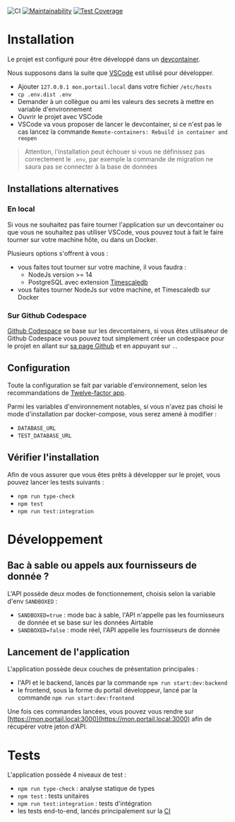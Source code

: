 ![CI](https://github.com/betagouv/api-particulier-monolith/actions/workflows/test.yml/badge.svg)
[![Maintainability](https://api.codeclimate.com/v1/badges/3df2ced309795305856f/maintainability)](https://codeclimate.com/github/betagouv/api-particulier-monolith/maintainability)
[![Test Coverage](https://api.codeclimate.com/v1/badges/3df2ced309795305856f/test_coverage)](https://codeclimate.com/github/betagouv/api-particulier-monolith/test_coverage)

# Installation

Le projet est configuré pour être développé dans un [devcontainer](https://code.visualstudio.com/docs/remote/containers).

Nous supposons dans la suite que [VSCode](https://code.visualstudio.com/) est utilisé pour développer.

- Ajouter `127.0.0.1 mon.portail.local` dans votre fichier `/etc/hosts`
- `cp .env.dist .env`
- Demander à un collègue ou ami les valeurs des secrets à mettre en variable d'environnement
- Ouvrir le projet avec VSCode
- VSCode va vous proposer de lancer le devcontainer, si ce n'est pas le cas lancez la commande `Remote-containers: Rebuild in container and reopen`

> Attention, l'installation peut échouer si vous ne définissez pas correctement le `.env`, par exemple la commande de migration ne saura pas se connecter à la base de données

## Installations alternatives

### En local

Si vous ne souhaitez pas faire tourner l'application sur un devcontainer ou que vous ne souhaitez pas utiliser VSCode, vous pouvez tout à fait le faire tourner sur votre machine hôte, ou dans un Docker.

Plusieurs options s'offrent à vous :
- vous faites tout tourner sur votre machine, il vous faudra :
  - NodeJs version >= 14
  - PostgreSQL avec extension [Timescaledb](https://www.timescale.com/)
- vous faites tourner NodeJs sur votre machine, et Timescaledb sur Docker

### Sur Github Codespace

[Github Codespace](https://github.com/features/codespaces) se base sur les devcontainers, si vous êtes utilisateur de Github Codespace vous pouvez tout simplement créer un codespace pour le projet en allant sur [sa page Github](https://github.com/betagouv/api-particulier) et en appuyant sur `.`.

## Configuration

Toute la configuration se fait par variable d'environnement, selon les recommandations de [Twelve-factor app](https://12factor.net/fr/).

Parmi les variables d'environnement notables, si vous n'avez pas choisi le mode d'installation par docker-compose, vous serez amené à modifier :
- `DATABASE_URL`
- `TEST_DATABASE_URL`

## Vérifier l'installation

Afin de vous assurer que vous êtes prêts à développer sur le projet, vous pouvez lancer les tests suivants :
- `npm run type-check`
- `npm test`
- `npm run test:integration`

# Développement

## Bac à sable ou appels aux fournisseurs de donnée ?

L'API possède deux modes de fonctionnement, choisis selon la variable d'env `SANDBOXED` :
- `SANDBOXED=true` : mode bac à sable, l'API n'appelle pas les fournisseurs de donnée et se base sur les données Airtable
- `SANDBOXED=false` : mode réel, l'API appelle les fournisseurs de donnée

## Lancement de l'application

L'application possède deux couches de présentation principales :
- l'API et le backend, lancés par la commande `npm run start:dev:backend`
- le frontend, sous la forme du portail développeur, lancé par la commande `npm run start:dev:frontend`

Une fois ces commandes lancées, vous pouvez vous rendre sur [https://mon.portail.local:3000](https://mon.portail.local:3000) afin de récupérer votre jeton d'API.

# Tests

L'application possède 4 niveaux de test :
- `npm run type-check` : analyse statique de types
- `npm test` : tests unitaires
- `npm run test:integration` : tests d'intégration
- les tests end-to-end, lancés principalement sur la [CI](https://github.com/betagouv/api-particulier/actions)
